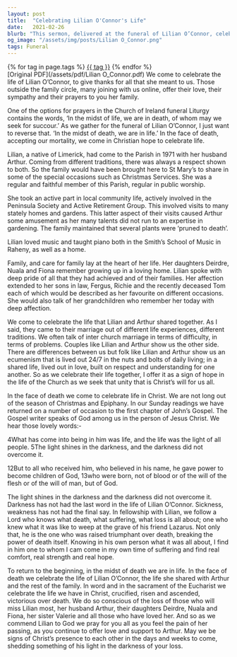 ```yaml
---
layout: post
title:  "Celebrating Lilian O'Connor's Life"
date:   2021-02-26
blurb: "This sermon, delivered at the funeral of Lilian O’Connor, celebrates her life and the love she shared with her family and community. It emphasizes the Christian hope in the face of death, and the unity that can be found in shared life experiences. The sermon also touches on the power of faith in overcoming darkness and suffering."
og_image: "/assets/img/posts/Lilian O_Connor.png"
tags: Funeral
---    
```

<div class="tag-pills">
    {% for tag in page.tags %}
    <a href="{{ site.baseurl }}/tag/{{ tag | slugify }}" class="tag-pill">{{ tag }}</a>
    {% endfor %}
</div>
[Original PDF](/assets/pdf/Lilian O_Connor.pdf)
We come to celebrate the life of Lilian O’Connor, to give thanks for all that she meant to us. Those outside the family circle, many joining with us online, offer their love, their sympathy and their prayers to you her family.

One of the options for prayers in the Church of Ireland funeral Liturgy contains the words, ‘In the midst of life, we are in death, of whom may we seek for succour.’ As we gather for the funeral of Lilian O’Connor, I just want to reverse that. ‘In the midst of death, we are in life.’ In the face of death, accepting our mortality, we come in Christian hope to celebrate life.

Lilian, a native of Limerick, had come to the Parish in 1971 with her husband Arthur. Coming from different traditions, there was always a respect shown to both. So the family would have been brought here to St Mary’s to share in some of the special occasions such as Christmas Services. She was a regular and faithful member of this Parish, regular in public worship.

She took an active part in local community life, actively involved in the Peninsula Society and Active Retirement Group. This involved visits to many stately homes and gardens. This latter aspect of their visits caused Arthur some amusement as her many talents did not run to an expertise in gardening. The family maintained that several plants were ‘pruned to death’.

Lilian loved music and taught piano both in the Smith’s School of Music in Raheny, as well as a home.

Family, and care for family lay at the heart of her life. Her daughters Deirdre, Nuala and Fiona remember growing up in a loving home. Lilian spoke with deep pride of all that they had achieved and of their families. Her affection extended to her sons in law, Fergus, Richie and the recently deceased Tom each of which would be described as her favourite on different occasions. She would also talk of her grandchildren who remember her today with deep affection.

We come to celebrate the life that Lilian and Arthur shared together. As I said, they came to their marriage out of different life experiences, different traditions. We often talk of inter church marriage in terms of difficulty, in terms of problems. Couples like Lilian and Arthur show us the other side. There are differences between us but folk like Lilian and Arthur show us an ecumenism that is lived out 24/7 in the nuts and bolts of daily living; in a shared life, lived out in love, built on respect and understanding for one another. So as we celebrate their life together, I offer it as a sign of hope in the life of the Church as we seek that unity that is Christ’s will for us all.

In the face of death we come to celebrate life in Christ. We are not long out of the season of Christmas and Epiphany. In our Sunday readings we have returned on a number of occasion to the first chapter of John’s Gospel. The Gospel writer speaks of God among us in the person of Jesus Christ. We hear those lovely words:-

4What has come into being in him was life, and the life was the light of all people. 5The light shines in the darkness, and the darkness did not overcome it.

12But to all who received him, who believed in his name, he gave power to become children of God, 13who were born, not of blood or of the will of the flesh or of the will of man, but of God.

The light shines in the darkness and the darkness did not overcome it. Darkness has not had the last word in the life of Lilian O’Connor. Sickness, weakness has not had the final say. In fellowship with Lilian, we follow a Lord who knows what death, what suffering, what loss is all about; one who knew what it was like to weep at the grave of his friend Lazarus. Not only that, he is the one who was raised triumphant over death, breaking the power of death itself. Knowing in his own person what it was all about, I find in him one to whom I cam come in my own time of suffering and find real comfort, real strength and real hope.

To return to the beginning, in the midst of death we are in life. In the face of death we celebrate the life of Lilian O’Connor, the life she shared with Arthur and the rest of the family. In word and in the sacrament of the Eucharist we celebrate the life we have in Christ, crucified, risen and ascended, victorious over death. We do so conscious of the loss of those who will miss Lilian most, her husband Arthur, their daughters Deirdre, Nuala and Fiona, her sister Valerie and all those who have loved her. And so as we commend Lilian to God we pray for you all as you feel the pain of her passing, as you continue to offer love and support to Arthur. May we be signs of Christ’s presence to each other in the days and weeks to come, shedding something of his light in the darkness of your loss.
